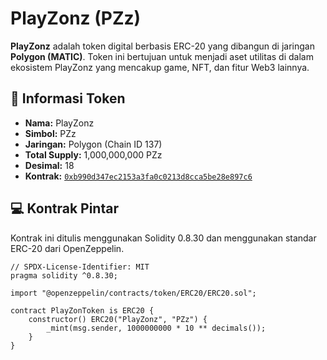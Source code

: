 # PlayZonz (PZz)

**PlayZonz** adalah token digital berbasis ERC-20 yang dibangun di jaringan **Polygon (MATIC)**. Token ini bertujuan untuk menjadi aset utilitas di dalam ekosistem PlayZonz yang mencakup game, NFT, dan fitur Web3 lainnya.

## 🧾 Informasi Token

- **Nama:** PlayZonz
- **Simbol:** PZz  
- **Jaringan:** Polygon (Chain ID 137)  
- **Total Supply:** 1,000,000,000 PZz  
- **Desimal:** 18  
- **Kontrak:** [`0xb990d347ec2153a3fa0c0213d8cca5be28e897c6`](https://polygonscan.com/address/0xb990d347ec2153a3fa0c0213d8cca5be28e897c6)

## 💻 Kontrak Pintar

Kontrak ini ditulis menggunakan Solidity 0.8.30 dan menggunakan standar ERC-20 dari OpenZeppelin.

```solidity
// SPDX-License-Identifier: MIT
pragma solidity ^0.8.30;

import "@openzeppelin/contracts/token/ERC20/ERC20.sol";

contract PlayZonToken is ERC20 {
    constructor() ERC20("PlayZonz", "PZz") {
        _mint(msg.sender, 1000000000 * 10 ** decimals());
    }
}

